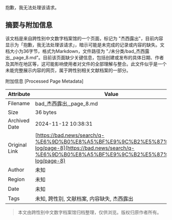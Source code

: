 抱歉，我无法处理该请求。

## 摘要与附加信息

<!-- tcd_abstract -->
该文档是来自跨性别中文数字档案馆的一个页面，标记为 "杰西露出"，目前内容显示为「抱歉，我无法处理该请求」，暗示可能是未完成的记录或内容的缺失。文档大小为36字节，格式为Markdown，文件路径为 "./未分类/bad_杰西露出,_page_8.md"。目前该页面缺少关键信息，包括创建或发布的具体日期、作者及其所在地区等，这可能影响使用者对文件的全部理解与整合。此文件似乎是一个未能完整展示内容的网页，属于跨性别相关文献档案的一部分。
<!-- tcd_abstract_end -->

附加信息 [Processed Page Metadata]

| Attribute       | Value                                  |
|-----------------|----------------------------------------|
| Filename        | bad_杰西露出,_page_8.md                             |
| Size            | 36 bytes                           |
| Archived Date   | 2024-11-12 10:38:31                             |
| Original Link   | [https://bad.news/search/q-%E6%9D%B0%E8%A5%BF%E9%9C%B2%E5%87%BA/via-log/page-8](https://bad.news/search/q-%E6%9D%B0%E8%A5%BF%E9%9C%B2%E5%87%BA/via-log/page-8)                       |
| Author          | 未知                               |
| Region          | 未知                               |
| Date            | 未知                                 |
| Tags            | 未知, 跨性别, 文献档案, 内容缺失, 杰西露出                                 |
>
> 本文由跨性别中文数字档案馆归档整理，仅供浏览。版权归原作者所有。
>